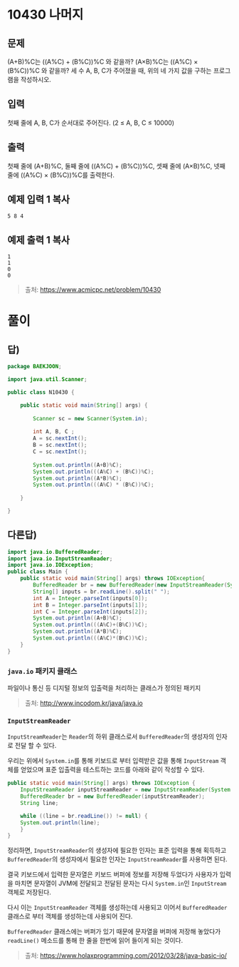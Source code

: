 # 10430 나머지 
## 문제
(A+B)%C는 ((A%C) + (B%C))%C 와 같을까?
(A×B)%C는 ((A%C) × (B%C))%C 와 같을까?
세 수 A, B, C가 주어졌을 때, 위의 네 가지 값을 구하는 프로그램을 작성하시오.
## 입력
첫째 줄에 A, B, C가 순서대로 주어진다. (2 ≤ A, B, C ≤ 10000)
## 출력
첫째 줄에 (A+B)%C, 둘째 줄에 ((A%C) + (B%C))%C, 셋째 줄에 (A×B)%C, 넷째 줄에 ((A%C) × (B%C))%C를 출력한다.
## 예제 입력 1 복사
```
5 8 4
```
## 예제 출력 1 복사
```
1
1
0
0
```
>출처: <https://www.acmicpc.net/problem/10430> 


# 풀이

## 답)
```java
package BAEKJOON;

import java.util.Scanner;

public class N10430 {

	public static void main(String[] args) {
		
		Scanner sc = new Scanner(System.in);
		
		int A, B, C ;
		A = sc.nextInt();
		B = sc.nextInt();
		C = sc.nextInt();
		
		System.out.println((A+B)%C);
		System.out.println(((A%C) + (B%C))%C);
		System.out.println((A*B)%C);
		System.out.println(((A%C) * (B%C))%C);
		
	}

}
```


## 다른답)


```java
import java.io.BufferedReader;
import java.io.InputStreamReader;
import java.io.IOException;
public class Main {
    public static void main(String[] args) throws IOException{
        BufferedReader br = new BufferedReader(new InputStreamReader(System.in));
        String[] inputs = br.readLine().split(" ");
        int A = Integer.parseInt(inputs[0]);
        int B = Integer.parseInt(inputs[1]);
        int C = Integer.parseInt(inputs[2]);
        System.out.println((A+B)%C);
        System.out.println(((A%C)+(B%C))%C);
        System.out.println((A*B)%C);
        System.out.println(((A%C)*(B%C))%C);
    }
}
```

### `java.io` 패키지 클래스
파일이나 통신 등 디지털 정보의 입출력을 처리하는 클래스가 정의된 패키지

>출처: <http://www.incodom.kr/java/java.io> 

### `InputStreamReader`
`InputStreamReader`는 `Reader`의 하위 클래스로서 `BufferedReader`의 생성자의 인자로 전달 할 수 있다. 

우리는 위에서 `System.in`를 통해 키보드로 부터 입력받은 값을 통해 `InputStream` 객체를 얻었으며 표준 입출력을 테스트하는 코드를 아래와 같이 작성할 수 있다.
```java
public static void main(String[] args) throws IOException {
	InputStreamReader inputStreamReader = new InputStreamReader(System.in);
	BufferedReader br = new BufferedReader(inputStreamReader);	
	String line;

	while ((line = br.readLine()) != null) {
	System.out.println(line);
	}
}
```
정리하면, `InputStreamReader`의 생성자에 필요한 인자는 표준 입력을 통해 획득하고 `BufferedReader`의 생성자에서 필요한 인자는 `InputStreamReader`를 사용하면 된다.

결국 키보드에서 입력한 문자열은 키보드 버퍼에 정보를 저장해 두었다가 사용자가 입력을 마치면 문자열이 JVM에 전달되고 전달된 문자는 다시 `System.in`인 `InputStream `객체로 저장된다.

다시 이는 `InputStreamReader` 객체를 생성하는데 사용되고 이어서 `BufferedReader` 클래스로 부터 객체를 생성하는데 사용되어 진다.

`BufferedReader` 클래스에는 버퍼가 있기 때문에 문자열을 버퍼에 저장해 놓았다가 `readLine()` 메소드를 통해 한 줄을 한번에 읽어 들이게 되는 것이다.

> 출처: <https://www.holaxprogramming.com/2012/03/28/java-basic-io/> 

